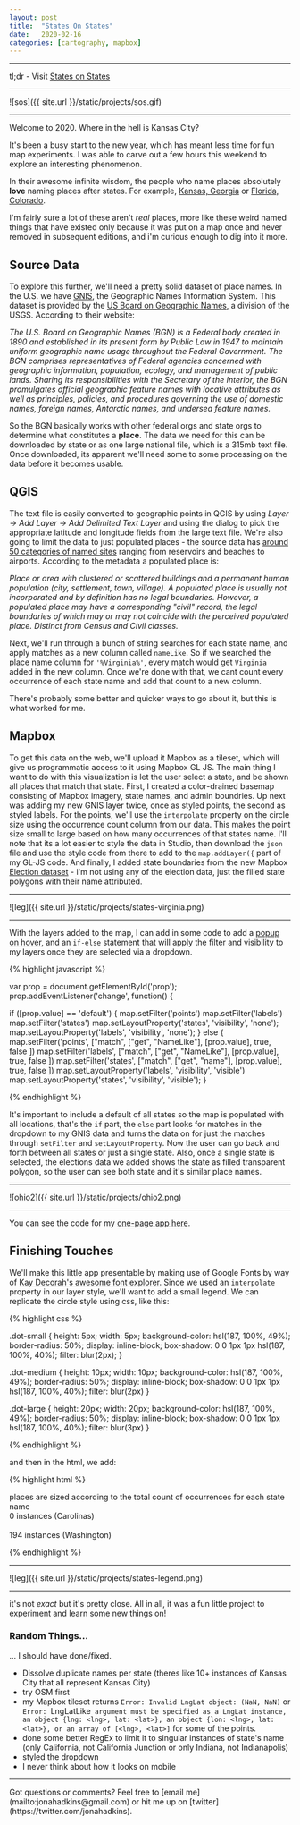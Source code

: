 ```yaml
---
layout: post
title:  "States On States"
date:   2020-02-16
categories: [cartography, mapbox]
---
```

<hr>  

tl;dr - Visit [States on States](https://www.jonahadkins.com/statesonstates)  

<hr>  

![sos]({{ site.url }}/static/projects/sos.gif)  

<hr>

Welcome to 2020. Where in the hell is Kansas City?

It's been a busy start to the new year, which has meant less time for fun map experiments. I was able to carve out a few hours this weekend to explore an interesting phenomenon.

In their awesome infinite wisdom, the people who name places absolutely __love__ naming places after states. For example, [Kansas, Georgia](https://en.wikipedia.org/wiki/Kansas,_Georgia) or [Florida, Colorado](https://en.wikipedia.org/wiki/Florida,_Colorado).

I'm fairly sure a lot of these aren't _real_ places, more like these weird named things that have existed only because it was put on a map once and never removed in subsequent editions, and i'm curious enough to dig into it more.

## Source Data

To explore this further, we'll need a pretty solid dataset of place names. In the U.S. we have [GNIS](https://www.usgs.gov/core-science-systems/ngp/board-on-geographic-names/download-gnis-data), the Geographic Names Information System. This dataset is provided by the [US Board on Geographic Names](https://www.usgs.gov/core-science-systems/ngp/board-on-geographic-names), a division of the USGS. According to their website:

_The U.S. Board on Geographic Names (BGN) is a Federal body created in 1890 and established in its present form by Public Law in 1947 to maintain uniform geographic name usage throughout the Federal Government. The BGN comprises representatives of Federal agencies concerned with geographic information, population, ecology, and management of public lands. Sharing its responsibilities with the Secretary of the Interior, the BGN promulgates official geographic feature names with locative attributes as well as principles, policies, and procedures governing the use of domestic names, foreign names, Antarctic names, and undersea feature names._

So the BGN basically works with other federal orgs and state orgs to determine what constitutes a **place**. The data we need for this can be downloaded by state or as one large national file, which is a 315mb text file. Once downloaded, its apparent we'll need some to some processing on the data before it becomes usable.

## QGIS

The text file is easily converted to geographic points in QGIS by using _Layer -> Add Layer -> Add Delimited Text Layer_ and using the dialog to pick the appropriate latitude and longitude fields from the large text file. We're also going to limit the data to just populated places - the source data has [around 50 categories of named sites](https://geonames.usgs.gov/apex/f?p=gnispq:8:0:::::) ranging from reservoirs and beaches to airports. According to the metadata a populated place is:

_Place or area with clustered or scattered buildings and a permanent human population (city, settlement, town, village). A populated place is usually not incorporated and by definition has no legal boundaries. However, a populated place may have a corresponding "civil" record, the legal boundaries of which may or may not coincide with the perceived populated place. Distinct from Census and Civil classes._

Next, we'll run through a bunch of string searches for each state name, and apply matches as a new column called `nameLike`. So if we searched the place name column for `'%Virginia%'`, every match would get `Virginia` added in the new column. Once we're done with that, we cant count every occurrence of each state name and add that count to a new column.

There's probably some better and quicker ways to go about it, but this is what worked for me.


## Mapbox

To get this data on the web, we'll upload it Mapbox as a tileset, which will give us programmatic access to it using Mapbox GL JS. The main thing I want to do with this visualization is let the user select a state, and be shown all places that match that state. First, I created a color-drained basemap consisting of Mapbox imagery, state names, and admin boundries. Up next was adding my new GNIS layer twice, once as styled points, the second as styled labels. For the points, we'll use the `interpolate` property on the circle size using the occurrence count column from our data. This makes the point size small to large based on how many occurrences of that states name. I'll note that its a lot easier to style the data in Studio, then download the `json` file and use the style code from there to add to the `map.addLayer({` part of my GL-JS code. And finally, I added state boundaries from the new Mapbox [Election dataset](https://www.mapbox.com/elections) - i'm not using any of the election data, just the filled state polygons with their name attributed.


<hr>  

![leg]({{ site.url }}/static/projects/states-virginia.png)  

<hr>


With the layers added to the map, I can add in some code to add a [popup on hover](https://docs.mapbox.com/mapbox-gl-js/example/popup-on-hover/), and an `if-else` statement that will apply the filter and visibility to my layers once they are selected via a dropdown.

{% highlight javascript %}

var prop = document.getElementById('prop');
prop.addEventListener('change', function() {


  if ([prop.value] == 'default') {
    map.setFilter('points')
    map.setFilter('labels')
    map.setFilter('states')
    map.setLayoutProperty('states', 'visibility', 'none');
    map.setLayoutProperty('labels', 'visibility', 'none');
  } else {
    map.setFilter('points', ["match", ["get", "NameLike"],
      [prop.value], true, false
    ])
    map.setFilter('labels', ["match", ["get", "NameLike"],
      [prop.value], true, false
    ])
    map.setFilter('states', ["match", ["get", "name"],
      [prop.value], true, false
    ])
    map.setLayoutProperty('labels', 'visibility', 'visible')
    map.setLayoutProperty('states', 'visibility', 'visible');
  }

{% endhighlight %}

It's important to include a default of all states so the map is populated with all locations, that's the `if` part, the `else` part looks for matches in the dropdown to my GNIS data and turns the data on for just the matches through `setFilter` and `setLayoutProperty`. Now the user can go back and forth between all states or just a single state. Also, once a single state is selected, the elections data we added shows the state as filled transparent polygon, so the user can see both state and it's similar place names.

<hr>  

![ohio2]({{ site.url }}/static/projects/ohio2.png)  

<hr>

You can see the code for my [one-page app here](https://github.com/jonahadkins/jonahadkins.github.io/blob/master/statesonstates.html).


## Finishing Touches

We'll make this little app presentable by making use of Google Fonts by way of [Kay Decorah's awesome font explorer](https://katydecorah.com/font-library/#!/). Since we used an `interpolate` property in our layer style, we'll want to add a small legend. We can replicate the circle style using css, like this:

{% highlight css %}

.dot-small {
  height: 5px;
  width: 5px;
  background-color: hsl(187, 100%, 49%);
  border-radius: 50%;
  display: inline-block;
  box-shadow: 0 0 1px 1px hsl(187, 100%, 40%);
  filter: blur(2px);
}

.dot-medium {
  height: 10px;
  width: 10px;
  background-color: hsl(187, 100%, 49%);
  border-radius: 50%;
  display: inline-block;
  box-shadow: 0 0 1px 1px hsl(187, 100%, 40%);
  filter: blur(2px)
}

.dot-large {
  height: 20px;
  width: 20px;
  background-color: hsl(187, 100%, 49%);
  border-radius: 50%;
  display: inline-block;
  box-shadow: 0 0 1px 1px hsl(187, 100%, 40%);
  filter: blur(3px)
}

{% endhighlight %}

and then in the html, we add:

{% highlight html %}

places are sized according to the total count of occurrences for each state name
<br> 0 instances (Carolinas)
<br><span class="dot-small"> </span> <span class="dot-medium"> </span> <span class="dot-large"></span>
<br>194 instances (Washington)

{% endhighlight %}

<hr>  

![leg]({{ site.url }}/static/projects/states-legend.png)  

<hr>

it's not _exact_ but it's pretty close. All in all, it was a fun little project to experiment and learn some new things on!

### Random Things...

... I should have done/fixed.

- Dissolve duplicate names per state (theres like 10+ instances of Kansas City that all represent Kansas City)
- try OSM first
- my Mapbox tileset returns  `Error: Invalid LngLat object: (NaN, NaN)` or `Error: `LngLatLike` argument must be specified as a LngLat instance, an object {lng: <lng>, lat: <lat>}, an object {lon: <lng>, lat: <lat>}, or an array of [<lng>, <lat>]` for some of the points.
- done some better RegEx to limit it to singular instances of state's name (only California, not California Junction or only Indiana, not Indianapolis)
- styled the dropdown
- I never think about how it looks on mobile


<hr>
Got questions or comments? Feel free to [email me](mailto:jonahadkins@gmail.com) or hit me up on [twitter](https://twitter.com/jonahadkins).
